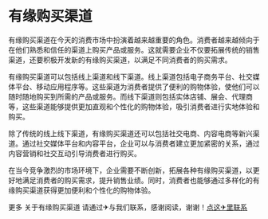 # 有缘购买渠道

有缘购买渠道在今天的消费市场中扮演着越来越重要的角色。消费者越来越倾向于在他们熟悉和信任的渠道上购买产品或服务。这就需要企业不仅要拓展传统的销售渠道，还要积极开发新的有缘购买渠道，以满足不同消费者的购买需求。

有缘购买渠道可以包括线上渠道和线下渠道。线上渠道包括电子商务平台、社交媒体平台、移动应用程序等。这些渠道为消费者提供了便利的购物体验，使他们可以随时随地购买到所需的产品或服务。而线下渠道则包括实体店铺、展会、代理商等，这些渠道能够提供更加直观和个性化的购物体验，吸引消费者进行实地体验和购买。

除了传统的线上线下渠道，有缘购买渠道还可以包括社交电商、内容电商等新兴渠道。通过社交媒体平台和内容平台，企业可以与消费者建立更加紧密的关系，通过内容营销和社交互动引导消费者进行购买。

在当今竞争激烈的市场环境下，企业需要不断创新，拓展各种有缘购买渠道，以更好地满足消费者的购买需求，提升销售业绩。同时，消费者也能够通过多样化的有缘购买渠道获得更加便利和个性化的购物体验。

更多 关于有缘购买渠道 请通过✈与我们联系，感谢阅读，谢谢！[点这✈里联系](https://www.k02.cc)